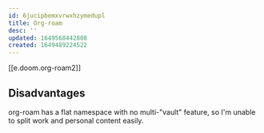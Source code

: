 ```yaml
---
id: 6jucipbemxvrwxhzymedupl
title: Org-roam
desc: ''
updated: 1649568442808
created: 1649489224522
---
```


[[e.doom.org-roam2]]

## Disadvantages

org-roam has a flat namespace with no multi-"vault" feature, so I'm unable to split work and personal content easily.
